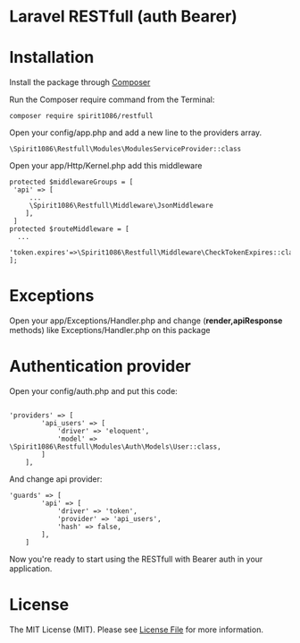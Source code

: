 # Laravel RESTfull (auth Bearer)

# Installation

Install the package through [Composer](https://getcomposer.org)

Run the Composer require command from the Terminal:
```
composer require spirit1086/restfull
```

Open your config/app.php and add a new line to the providers array.
```
\Spirit1086\Restfull\Modules\ModulesServiceProvider::class
```

Open your app/Http/Kernel.php add this middleware
```
protected $middlewareGroups = [
 'api' => [
     ...
     \Spirit1086\Restfull\Middleware\JsonMiddleware
    ],
 ]       
protected $routeMiddleware = [
  ...
  'token.expires'=>\Spirit1086\Restfull\Middleware\CheckTokenExpires::class
];
```
# Exceptions
Open your app/Exceptions/Handler.php and change (**render,apiResponse** methods) like  Exceptions/Handler.php on this package
# Authentication provider
Open your config/auth.php and put this code:
```

'providers' => [
        'api_users' => [
            'driver' => 'eloquent',
            'model' => \Spirit1086\Restfull\Modules\Auth\Models\User::class,
        ]
    ],
```

And change api provider:
```
'guards' => [
        'api' => [
            'driver' => 'token',
            'provider' => 'api_users',
            'hash' => false,
        ],
    ]
```

Now you're ready to start using the RESTfull with Bearer auth in your application.

# License
The MIT License (MIT). Please see [License File](https://en.wikipedia.org/wiki/MIT_License) for more information.
